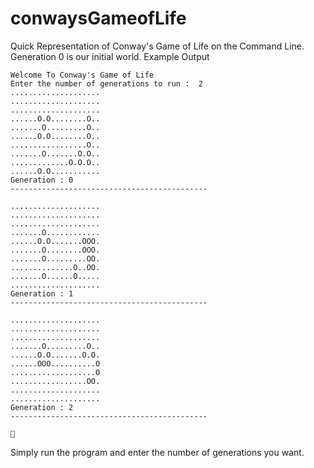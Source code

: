 # conwaysGameofLife
Quick Representation of Conway's Game of Life on the Command Line.
Generation 0 is our initial world.
Example Output
```
Welcome To Conway's Game of Life
Enter the number of generations to run :  2
....................
....................
....................
......O.O........O..
.......O.........O..
......O.O........O..
.................O..
.......O.......O.O..
.............O.O.O..
......O.O...........
Generation : 0
--------------------------------------------

....................
....................
....................
.......O............
......O.O.......OOO.
.......O........OOO.
.......O.........OO.
..............O..OO.
.......O......O.....
....................
Generation : 1
--------------------------------------------

....................
....................
....................
.......O.........O..
......O.O.......O.O.
......OOO..........O
...................O
.................OO.
....................
....................
Generation : 2
--------------------------------------------

 

```
Simply run the program and enter the number of generations you want.
